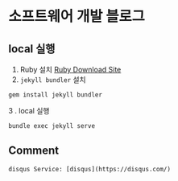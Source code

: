 # 소프트웨어 개발 블로그
## local 실행
1. Ruby 설치 
[Ruby Download Site](https://www.ruby-lang.org/en/downloads/)
2. `jekyll bundler` 설치
````
gem install jekyll bundler
````
3 . local 실행
````
bundle exec jekyll serve
````
## Comment
```` 
disqus Service: [disqus](https://disqus.com/)
````

